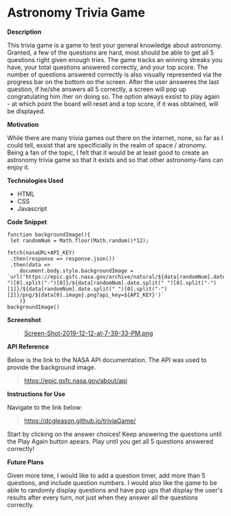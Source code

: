 # Astronomy Trivia Game 

**Description**

This trivia game is a game to test your general knowledge about astronomy. Granted, a few of the questions are hard, most should be able to get all 5 questions right given enough tries. The game tracks an winning streaks you have, your total questions answered correctly, and your top score. The number of questions answered correctly is also visually represented via the progress bar on the bottom on the screen. After the user answeres the last question, if he/she answers all 5 correctly, a screen will pop up congratulating him /her on doing so. The option always exsist to play again - at which point the board will reset and a top score, if it was obtained, will be displayed. 

**Motivation**

While there are many trivia games out there on the internet, none, so far as I could tell, exsist that are specificially in the realm of space / atronomy. Being a fan of the topic, I felt that it would be at least good to create an astronomy trivia game so that it exists and so that other astronomy-fans can enjoy it.

**Technologies Used**

* HTML
* CSS
* Javascript

**Code Snippet**

```
function backgroundImage(){
 let randomNum = Math.floor(Math.random()*12);
 
fetch(nasaURL+API_KEY)
 .then(response => response.json())
 .then(data => 
    document.body.style.backgroundImage = `url('https://epic.gsfc.nasa.gov/archive/natural/${data[randomNum].date.split(" ")[0].split("-")[0]}/${data[randomNum].date.split(" ")[0].split("-")[1]}/${data[randomNum].date.split(" ")[0].split("-")[2]}/png/${data[0].image}.png?api_key=${API_KEY}')`
    )}
backgroundImage()
```

**Screenshot**

> [Screen-Shot-2019-12-12-at-7-39-33-PM.png](https://postimg.cc/8JwCz1Sb)

**API Reference**

Below is the link to the NASA API documentation. The API was used to provide the background image. 

> https://epic.gsfc.nasa.gov/about/api

**Instructions for Use**

Navigate to the link below:

> https://dcgleason.github.io/triviaGame/

Start by clicking on the answer choices! Keep answering the questions until the Play Again button apears. Play until you get all 5 questions answered correctly!

**Future Plans**

Given more time, I would like to add a question timer, add more than 5 questions, and include question numbers. I would also like the game to be able to randomly display questions and have pop ups that display the user's results after every turn, not just when they answer all the questions correctly. 